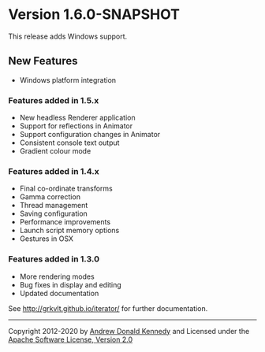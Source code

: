 # Version 1.6.0-SNAPSHOT

This release adds Windows support.

## New Features

- Windows platform integration

### Features added in 1.5.x
  
- New headless Renderer application
- Support for reflections in Animator
- Support configuration changes in Animator
- Consistent console text output
- Gradient colour mode

### Features added in 1.4.x

- Final co-ordinate transforms
- Gamma correction
- Thread management
- Saving configuration
- Performance improvements
- Launch script memory options
- Gestures in OSX

### Features added in 1.3.0

- More rendering modes
- Bug fixes in display and editing
- Updated documentation

See <http://grkvlt.github.io/iterator/> for further documentation.

---
Copyright 2012-2020 by [Andrew Donald Kennedy](mailto:andrew.international+iterator@gmail.com) and
Licensed under the [Apache Software License, Version 2.0](http://www.apache.org/licenses/LICENSE-2.0)
